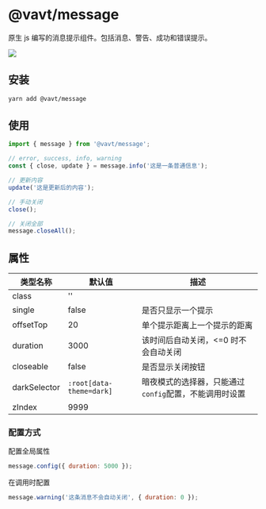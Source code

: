 # @vavt/message

原生 js 编写的消息提示组件。包括消息、警告、成功和错误提示。

![](https://imzbf.github.io/vavt-message/vavt-message.gif)

## 安装

```bash
yarn add @vavt/message
```

## 使用

```js
import { message } from '@vavt/message';

// error, success, info, warning
const { close, update } = message.info('这是一条普通信息');

// 更新内容
update('这是更新后的内容');

// 手动关闭
close();

// 关闭全部
message.closeAll();
```

## 属性

| 类型名称     | 默认值                   | 描述                                                   |
| ------------ | ------------------------ | ------------------------------------------------------ |
| class        | ''                       |                                                        |
| single       | false                    | 是否只显示一个提示                                     |
| offsetTop    | 20                       | 单个提示距离上一个提示的距离                           |
| duration     | 3000                     | 该时间后自动关闭，<=0 时不会自动关闭                   |
| closeable    | false                    | 是否显示关闭按钮                                       |
| darkSelector | `:root[data-theme=dark]` | 暗夜模式的选择器，只能通过`config`配置，不能调用时设置 |
| zIndex       | 9999                     |                                                        |

### 配置方式

配置全局属性

```js
message.config({ duration: 5000 });
```

在调用时配置

```js
message.warning('这条消息不会自动关闭', { duration: 0 });
```
